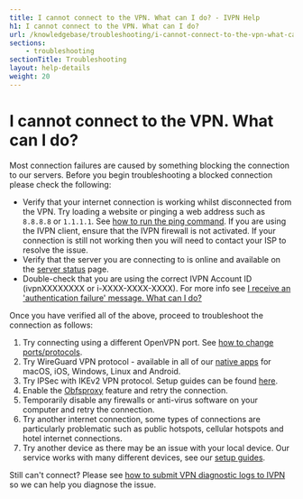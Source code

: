 ```yaml
---
title: I cannot connect to the VPN. What can I do? - IVPN Help
h1: I cannot connect to the VPN. What can I do?
url: /knowledgebase/troubleshooting/i-cannot-connect-to-the-vpn-what-can-i-do/
sections:
    - troubleshooting
sectionTitle: Troubleshooting
layout: help-details
weight: 20
---
```

# I cannot connect to the VPN. What can I do?

Most connection failures are caused by something blocking the connection to our servers.  Before you begin troubleshooting a blocked connection please check the following:

* Verify that your internet connection is working whilst disconnected from the VPN. Try loading a website or pinging a web address such as `8.8.8.8` or `1.1.1.1`. See [how to run the ping command](/knowledgebase/troubleshooting/how-to-run-the-ping-command/). If you are using the IVPN client, ensure that the IVPN firewall is not activated. If your connection is still not working then you will need to contact your ISP to resolve the issue.
* Verify that the server you are connecting to is online and available on the [server status](/status/) page.
* Double-check that you are using the correct IVPN Account ID (ivpnXXXXXXXX or i-XXXX-XXXX-XXXX). For more info see [I receive an 'authentication failure' message. What can I do?](/knowledgebase/troubleshooting/i-receive-an-andsharp039authentication-failureandsharp039-message--what-can-i-do/)

Once you have verified all of the above, proceed to troubleshoot the connection as follows:

1. Try connecting using a different OpenVPN port. See [how to change ports/protocols](/knowledgebase/troubleshooting/how-do-i-change-the-port-or-protocol-used-to-connect/).
2. Try WireGuard VPN protocol - available in all of our [native apps](/apps/) for macOS, iOS, Windows, Linux and Android.
3. Try IPSec with IKEv2 VPN protocol. Setup guides can be found [here](/apps/).
4. Enable the [Obfsproxy](/knowledgebase/troubleshooting/i-cant-connect-from-china-or-vietnam-or-iran-etc---how-do-i-enable-obfsproxy/) feature and retry the connection.
5. Temporarily disable any firewalls or anti-virus software on your computer and retry the connection.
6. Try another internet connection, some types of connections are particularly problematic such as public hotspots, cellular hotspots and hotel internet connections.
7. Try another device as there may be an issue with your local device. Our service works with many different devices, see our [setup guides](/apps/).

Still can't connect? Please see [how to submit VPN diagnostic logs to IVPN](/knowledgebase/troubleshooting/how-to-submit-openvpn-diagnostic-data-to-ivpn/) so we can help you diagnose the issue.
